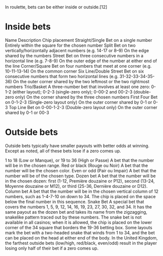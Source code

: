 In roulette, bets can be either inside or outside.[12]

# Inside bets
Name	Description	Chip placement
Straight/Single	Bet on a single number	Entirely within the square for the chosen number
Split	Bet on two vertically/horizontally adjacent numbers (e.g. 14-17 or 8–9)	On the edge shared by the numbers
Street	Bet on three consecutive numbers in a horizontal line (e.g. 7-8-9)	On the outer edge of the number at either end of the line
Corner/Square	Bet on four numbers that meet at one corner (e.g. 10-11-13-14)	On the common corner
Six Line/Double Street	Bet on six consecutive numbers that form two horizontal lines (e.g. 31-32-33-34-35-36)	On the outer corner shared by the two leftmost or the two rightmost numbers
Trio/Basket	A three-number bet that involves at least one zero: 0-1-2 (either layout); 0-2-3 (single-zero only); 0-00-2 and 00-2-3 (double-zero only)	On the corner shared by the three chosen numbers
First Four	Bet on 0-1-2-3 (Single-zero layout only)	On the outer corner shared by 0-1 or 0-3
Top Line	Bet on 0-00-1-2-3 (Double-zero layout only)	On the outer corner shared by 0-1 or 00-3


# Outside bets
Outside bets typically have smaller payouts with better odds at winning. Except as noted, all of these bets lose if a zero comes up.

1 to 18 (Low or Manque), or 19 to 36 (High or Passe)
A bet that the number will be in the chosen range.
Red or black (Rouge ou Noir)
A bet that the number will be the chosen color.
Even or odd (Pair ou Impair)
A bet that the number will be of the chosen type.
Dozen bet
A bet that the number will be in the chosen dozen: first (1-12, Première douzaine or P12), second (13-24, Moyenne douzaine or M12), or third (25-36, Dernière douzaine or D12).
Column bet
A bet that the number will be in the chosen vertical column of 12 numbers, such as 1-4-7-10 on down to 34. The chip is placed on the space below the final number in this sequence.
Snake Bet
A special bet that covers the numbers 1, 5, 9, 12, 14, 16, 19, 23, 27, 30, 32, and 34. It has the same payout as the dozen bet and takes its name from the zigzagging, snakelike pattern traced out by these numbers. The snake bet is not available in all casinos; when it is allowed, the chip is placed on the lower corner of the 34 square that borders the 19-36 betting box. Some layouts mark the bet with a two-headed snake that winds from 1 to 34, and the bet can be placed on the head at either end of the body.
In the United Kingdom, the farthest outside bets (low/high, red/black, even/odd) result in the player losing only half of their bet if a zero comes up.
